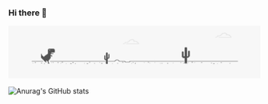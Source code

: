 ### Hi there 👋
![Header](https://github.com/IvanKrim/ivanKrim/blob/main/Assets/T-Rex.png)

![Anurag's GitHub stats](https://github-readme-stats.vercel.app/api?username=ivankrim&hide=contribs,prs)

<!--
**IvanKrim/ivanKrim** is a ✨ _special_ ✨ repository because its `README.md` (this file) appears on your GitHub profile.

Here are some ideas to get you started:

- 🔭 I’m currently working on ...
- 🌱 I’m currently learning ...
- 👯 I’m looking to collaborate on ...
- 🤔 I’m looking for help with ...
- 💬 Ask me about ...
- 📫 How to reach me: ...
- 😄 Pronouns: ...
- ⚡ Fun fact: ...
-->
